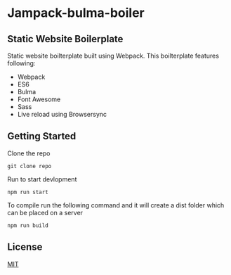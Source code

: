 # Jampack-bulma-boiler
## Static Website Boilerplate

Static website boilterplate built using Webpack. This boilterplate features following:

- Webpack
- ES6
- Bulma
- Font Awesome
- Sass
- Live reload using Browsersync

## Getting Started

Clone the repo

```
git clone repo
```

Run to start devlopment
```
npm run start
```

To compile run the following command and it will create a dist folder which can be placed on a server
```
npm run build
```

## License
[MIT](LICENSE)
